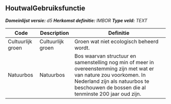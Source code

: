 ﻿## HoutwalGebruiksfunctie

*__Domeinlijst versie:__ d5*
*__Herkomst definitie:__ IMBOR*
*__Type veld:__ TEXT*

|__Code__ |__Description__ |__Definitie__	|
|	---	|	---	|   ---	| 
| Cultuurlijk groen | Cultuurlijk groen | Groen wat niet ecologisch beheerd wordt. |
| Natuurbos | Natuurbos | Bos waarvan structuur en samenstelling nog min of meer in overeenstemming zijn met wat er van nature zou voorkomen. In Nederland zijn als natuurbos te beschouwen de bossen die al tenminste 200 jaar oud zijn. |
